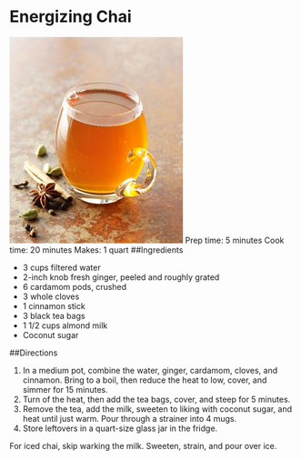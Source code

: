 # Energizing Chai
![picture of chai tea](images/chai-tea.jpg)
Prep time: 5 minutes Cook time: 20 minutes Makes: 1 quart
##Ingredients
* 3 cups filtered water
* 2-inch knob fresh ginger, peeled and roughly grated
* 6 cardamom pods, crushed
* 3 whole cloves
* 1 cinnamon stick
* 3 black tea bags
* 1 1/2 cups almond milk
* Coconut sugar

##Directions
1. In a medium pot, combine the water, ginger, cardamom, cloves, and cinnamon. Bring to a boil, then reduce the heat to low, cover, and simmer for 15 minutes.
1. Turn of the heat, then add the tea bags, cover, and steep for 5 minutes.
1. Remove the tea, add the milk, sweeten to liking with coconut sugar, and heat until just warm. Pour through a strainer into 4 mugs.
1. Store leftovers in a quart-size glass jar in the fridge.

For iced chai, skip warking the milk. Sweeten, strain, and pour over ice.
